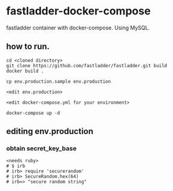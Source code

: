 # fastladder-docker-compose
fastladder container with docker-compose.
Using MySQL.

## how to run.

```
cd <cloned directory>
git clone https://github.com/fastladder/fastladder.git build
docker build .

cp env.production.sample env.production

<edit env.production>

<edit docker-compose.yml for your environment>

docker-compose up -d
```

## editing env.production
### obtain secret_key_base

```
<needs ruby>
# $ irb
# irb> require 'securerandom'
# irb> SecureRandom.hex(64)
# irb=> "secure random string"
```
